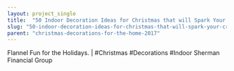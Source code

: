 ```yaml
---
layout: project_single
title:  "50 Indoor Decoration Ideas for Christmas that will Spark Your Creativity this Year"
slug: "50-indoor-decoration-ideas-for-christmas-that-will-spark-your-creativity-this-year"
parent: "christmas-decorations-for-the-home-2017"
---
```

Flannel Fun for the Holidays.  | #Christmas #Decorations #Indoor  Sherman Financial Group